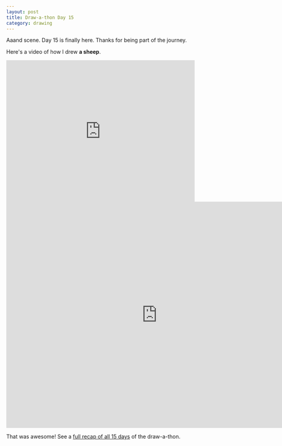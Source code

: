 ```yaml
---
layout: post
title: Draw-a-thon Day 15
category: drawing
---
```


Aaand scene. Day 15 is finally here. Thanks for being part of the journey.

Here's a video of how I drew **a sheep**.

<iframe src="https://player.vimeo.com/video/123594562" width="500" height="375" frameborder="0" webkitallowfullscreen mozallowfullscreen allowfullscreen class="show-on-mobile"></iframe>

<iframe src="https://player.vimeo.com/video/123594562" width="800" height="600" frameborder="0" webkitallowfullscreen mozallowfullscreen allowfullscreen class="show-on-phablet"></iframe>

That was awesome! See a [full recap of all 15 days](/twitter-drawathon#drawing-of-the-day) of the draw-a-thon.

